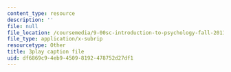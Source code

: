 ```yaml
---
content_type: resource
description: ''
file: null
file_location: /coursemedia/9-00sc-introduction-to-psychology-fall-2011/df6869c94eb945098192478752d27df1_v4ur5mna060.srt
file_type: application/x-subrip
resourcetype: Other
title: 3play caption file
uid: df6869c9-4eb9-4509-8192-478752d27df1
---
```

